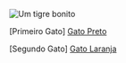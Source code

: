 ![Um tigre bonito](https://upload.wikimedia.org/wikipedia/commons/5/56/Tiger.50.jpg)

[Primeiro Gato] [Gato Preto]

[Segundo Gato] [Gato Laranja]

[Gato Preto]: https://upload.wikimedia.org/wikipedia/commons/a/a3/81_INF_DIV_SSI.jpg
[Gato Laranja]: http://icons.iconarchive.com/icons/google/noto-emoji-animals-nature/256/22221-cat-icon.png
